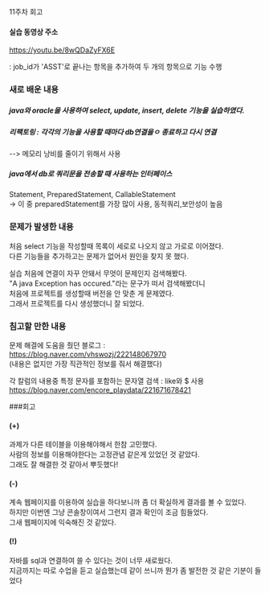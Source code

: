 
11주차 회고 

#### 실습 동영상 주소    
 
https://youtu.be/8wQDaZyFX6E   

: job_id가 'ASST'로 끝나는 항목을 추가하여 두 개의 항목으로 기능 수행     


### 새로 배운 내용     

##### java와 oracle을 사용하여 select, update, insert, delete 기능을 실습하였다.   

##### 리팩토링 : 각각의 기능을 사용할 때마다 db연결을ㅇ 종료하고 다시 연결   
--> 메모리 낭비를 줄이기 위해서 사용   

##### java에서 db로 쿼리문을 전송할 때 사용하는 인터페이스   
Statement, PreparedStatement, CallableStatement   
-> 이 중 preparedStatement를 가장 많이 사용, 동적쿼리,보안성이 높음    


### 문제가 발생한 내용    
처음 select 기능을 작성할때 목록이 세로로 나오지 않고 가로로 이어졌다.     
다른 기능들을 추가하고는 문제가 없어서 원인을 찾지 못 했다.   

실습 처음에 연결이 자꾸 안돼서 무엇이 문제인지 검색해봤다.   
"A java Exception has occured."라는 문구가 떠서 검색해봤더니   
처음에 프로젝트를 생성할때 버전을 안 맞춘 게 문제였다.     
그래서 프로젝트를 다시 생성했더니 잘 되었다.    

### 침고할 만한 내용   

문제 해결에 도움을 줬던 블로그 : https://blog.naver.com/vhswozj/222148067970    
(내용은 없지만 가장 직관적인 정보를 줘서 해결했다)   

각 칼럼의 내용중 특정 문자를 포함하는 문자열 검색 :  like와 $ 사용   
https://blog.naver.com/encore_playdata/221671678421    

###회고   

#### (+)     
과제가 다른 테이블을 이용해야해서 한참 고민했다.    
사람의 정보를 이용해야한다는 고정관념 같은게 있었던 것 같았다.    
그래도 잘 해결한 것 같아서 뿌듯했다!     

#### (-)    
계속 웹페이지를 이용하여 실습을 하다보니까 좀 더 확실하게 결과를 볼 수 있었다.    
하지만 이번엔 그냥 콘솔창이여서 그런지 결과 확인이 조금 힘들었다.    
그새 웹페이지에 익숙해진 것 같았다.    

#### (!)    
자바를 sql과 연결하여 쓸 수 있다는 것이 너무 새로웠다.    
지금까지는 따로 수업을 듣고 실습했는데 같이 쓰니까 뭔가 좀 발전한 것 같은 기분이 들었다    

